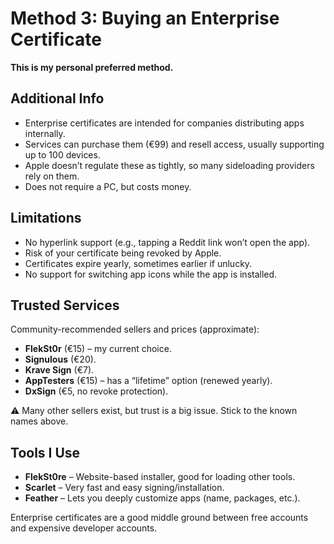 # Method 3: Buying an Enterprise Certificate

**This is my personal preferred method.**

## Additional Info
- Enterprise certificates are intended for companies distributing apps internally.
- Services can purchase them (€99) and resell access, usually supporting up to 100 devices.
- Apple doesn’t regulate these as tightly, so many sideloading providers rely on them.
- Does not require a PC, but costs money.

## Limitations
- No hyperlink support (e.g., tapping a Reddit link won’t open the app).
- Risk of your certificate being revoked by Apple.
- Certificates expire yearly, sometimes earlier if unlucky.
- No support for switching app icons while the app is installed.

## Trusted Services
Community-recommended sellers and prices (approximate):
- **FlekSt0r** (€15) – my current choice.
- **Signulous** (€20).
- **Krave Sign** (€7).
- **AppTesters** (€15) – has a “lifetime” option (renewed yearly).
- **DxSign** (€5, no revoke protection).

⚠️ Many other sellers exist, but trust is a big issue. Stick to the known names above.

## Tools I Use
- **FlekSt0re** – Website-based installer, good for loading other tools.
- **Scarlet** – Very fast and easy signing/installation.
- **Feather** – Lets you deeply customize apps (name, packages, etc.).

Enterprise certificates are a good middle ground between free accounts and expensive developer accounts.
